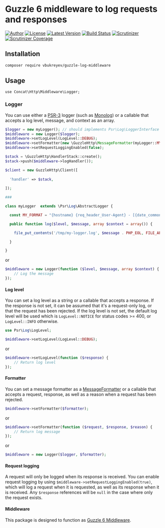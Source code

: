 # Guzzle 6 middleware to log requests and responses

[![Author](http://img.shields.io/badge/author-@rudi_theunissen-blue.svg?style=flat-square)](https://twitter.com/rudi_theunissen)
[![License](https://img.shields.io/packagist/l/rtheunissen/guzzle-log-middleware.svg?style=flat-square)](https://packagist.org/packages/rtheunissen/guzzle-log-middleware)
[![Latest Version](https://img.shields.io/packagist/v/rtheunissen/guzzle-log-middleware.svg?style=flat-square)](https://packagist.org/packages/rtheunissen/guzzle-log-middleware)
[![Build Status](https://img.shields.io/travis/rtheunissen/guzzle-log-middleware.svg?style=flat-square&branch=master)](https://travis-ci.org/rtheunissen/guzzle-log-middleware)
[![Scrutinizer](https://img.shields.io/scrutinizer/g/rtheunissen/guzzle-log-middleware.svg?style=flat-square)](https://scrutinizer-ci.com/g/rtheunissen/guzzle-log-middleware/)
[![Scrutinizer Coverage](https://img.shields.io/scrutinizer/coverage/g/rtheunissen/guzzle-log-middleware.svg?style=flat-square)](https://scrutinizer-ci.com/g/rtheunissen/guzzle-log-middleware/)

## Installation

```bash
composer require vbukreyev/guzzle-log-middleware
```

## Usage

```
use Concat\Http\Middleware\Logger;
```

### Logger
You can use either a [PSR-3](http://www.php-fig.org/psr/psr-3/) logger
(such as [Monolog](https://github.com/Seldaek/monolog))
or a callable that accepts a log level, message, and context as an array.

```php
$logger = new myLogger(); // should implements Psr\Log\LoggerInterface 
$middleware = new Logger($logger);
$middleware->setLogLevel(LogLevel::DEBUG);
$middleware->setFormatter(new \GuzzleHttp\MessageFormatter(myLogger::MY_FORMAT));
$middleware->setRequestLoggingEnabled(false);

$stack = \GuzzleHttp\HandlerStack::create();
$stack->push($middleware->logHandler());

$client = new GuzzleHttp\Client([
  
  'handler' => $stack,
  
]);

### 

class myLogger  extends \Psr\Log\AbstractLogger {

  const MY_FORMAT = "{hostname} {req_header_User-Agent} - [{date_common_log}] \"{method} {target} HTTP/{version}\" {code} {res_header_Content-Length} :: {req_body}";

  public function log($level, $message, array $context = array()) {

    file_put_contents('/tmp/my-logger.log', $message . PHP_EOL, FILE_APPEND);

  }

}

```

or

```php
$middleware = new Logger(function ($level, $message, array $context) {
    // Log the message
});
```

#### Log level
You can set a log level as a string or a callable that accepts a response. If the
response is not set, it can be assumed that it's a request-only log, or that the
request has been rejected. If the log level is not set, the default log level will be
used which is `LogLevel::NOTICE` for status codes >= 400, or `LogLevel::INFO` otherwise.
```php
use Psr\Log\LogLevel;

$middleware->setLogLevel(LogLevel::DEBUG);
```

or

```php
$middleware->setLogLevel(function ($response) {
    // Return log level
});
```
#### Formatter
You can set a message formatter as a [MessageFormatter](https://github.com/guzzle/guzzle/blob/master/src/MessageFormatter.php) or a callable that accepts
a request, response, as well as a reason when a request has been rejected.

```php
$middleware->setFormatter($formatter);
```

or

```php
$middleware->setFormatter(function ($request, $response, $reason) {
    // Return log message
});
```

or

```php
$middleware = new Logger($logger, $formatter);
```

#### Request logging

A request will only be logged when its response is received. You can enable request logging
by using `$middleware->setRequestLoggingEnabled(true)`, which will log a request when it is requested,
as well as its response when it is received. Any `$response` references will be `null` in the case
where only the request exists.

#### Middleware

This package is designed to function as [Guzzle 6 Middleware](http://guzzle.readthedocs.org/en/latest/handlers-and-middleware.html#middleware).
